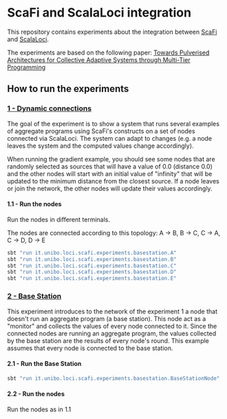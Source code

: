  # ScaFi and ScalaLoci integration

This repository contains experiments about the integration between [ScaFi](https://scafi.github.io/) and [ScalaLoci](https://scala-loci.github.io/#getting-started).

The experiments are based on the following paper: [Towards Pulverised Architectures for Collective Adaptive Systems through Multi-Tier Programming](https://ieeexplore.ieee.org/document/9599177)

## How to run the experiments

### [1 - Dynamic connections](https://github.com/vitlinda/scafi-loci-experiments/tree/main/src/main/scala/it/unibo/loci/scafi/experiments/dynamiconnections)
The goal of the experiment is to show a system that runs several examples of aggregate programs using ScaFi's constructs
on a set of nodes connected via ScalaLoci.
The system can adapt to changes (e.g. a node leaves the system and the computed values change accordingly).

When running the gradient example, you should see some nodes that are randomly selected as sources that will have a value of 0.0 (distance 0.0) and the other nodes will start with an initial value of "infinity" that will be updated to the minimum distance from the closest source.
If a node leaves or join the network, the other nodes will update their values accordingly.

#### 1.1 - Run the nodes
Run the nodes in different terminals.

The nodes are connected according to this topology:
A -> B, B -> C, C -> A, C -> D, D -> E

```bash
sbt "run it.unibo.loci.scafi.experiments.basestation.A"
sbt "run it.unibo.loci.scafi.experiments.basestation.B"
sbt "run it.unibo.loci.scafi.experiments.basestation.C"
sbt "run it.unibo.loci.scafi.experiments.basestation.D"
sbt "run it.unibo.loci.scafi.experiments.basestation.E"
``` 

### [2 - Base Station](https://github.com/vitlinda/scafi-loci-experiments/tree/main/src/main/scala/it/unibo/loci/scafi/experiments/basestation)
This experiment introduces to the network of the experiment 1 a node that doesn't run an aggregate program (a base station). This node act as a "monitor" and collects the values of every node connected to it.
Since the connected nodes are running an aggregate program, the values collected by the base station are the results of every node's round.
This example assumes that every node is connected to the base station.

#### 2.1 - Run the Base Station
```bash
sbt "run it.unibo.loci.scafi.experiments.basestation.BaseStationNode"
```
#### 2.2 - Run the nodes
Run the nodes as in 1.1
